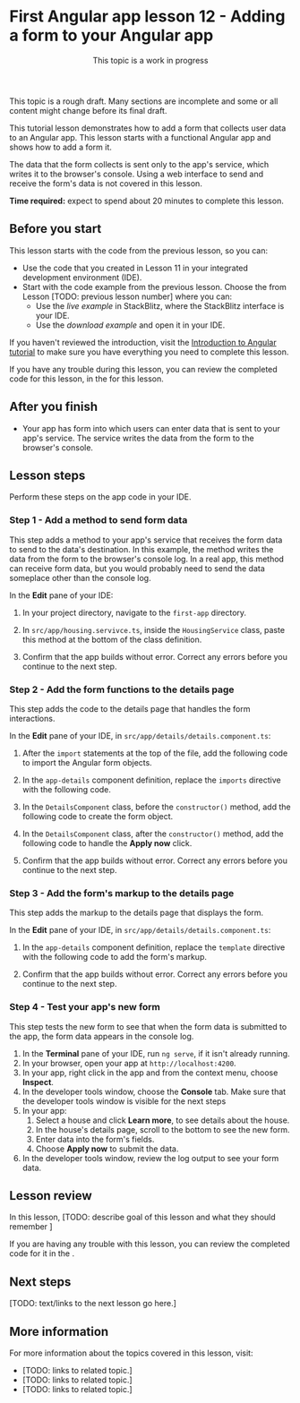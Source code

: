 # First Angular app lesson 12 - Adding a form to your Angular app

<div class="callout is-important">

<header>This topic is a work in progress</header>

This topic is a rough draft. Many sections are incomplete and some or all content might change before its final draft.

<!-- 

This topic is a first draft. It is complete, but it some or all content might change before its final draft.

This topic is a final draft. It is complete and ready for review.

-->

</div>

This tutorial lesson demonstrates how to add a form that collects user data to an Angular app.
This lesson starts with a functional Angular app and shows how to add a form it.

The data that the form collects is sent only to the app's service, which writes it to the browser's console.
Using a web interface to send and receive the form's data is not covered in this lesson.

**Time required:** expect to spend about 20 minutes to complete this lesson.

## Before you start

This lesson starts with the code from the previous lesson, so you can:

*   Use the code that you created in Lesson 11 in your integrated development environment (IDE).
*   Start with the code example from the previous lesson. Choose the <live-example name="first-app-lesson-11"></live-example> from Lesson \[TODO: previous lesson number\] where you can:
    *   Use the *live example* in StackBlitz, where the StackBlitz interface is your IDE.
    *   Use the *download example* and open it in your IDE.

If you haven't reviewed the introduction, visit the [Introduction to Angular tutorial](tutorial/first-app) to make sure you have everything you need to complete this lesson.

If you have any trouble during this lesson, you can review the completed code for this lesson, in the <live-example></live-example> for this lesson.

## After you finish

*  Your app has form into which users can enter data that is sent to your app's service.
   The service writes the data from the form to the browser's console.

## Lesson steps

Perform these steps on the app code in your IDE.

### Step 1 - Add a method to send form data

This step adds a method to your app's service that receives the form data to send to the data's destination.
In this example, the method writes the data from the form to the browser's console log.
In a real app, this method can receive form data, but you would probably need to send the data someplace other than the console log.

In the **Edit** pane of your IDE:

1.  In your project directory, navigate to the `first-app` directory.
1.  In `src/app/housing.servivce.ts`, inside the `HousingService` class, paste this method at the bottom of the class definition.

    <code-example header="Submit method in src/app/housing.service.ts" path="first-app-lesson-12/src/app/housing.service.ts" region="submit-method"></code-example>

1.  Confirm that the app builds without error.
    Correct any errors before you continue to the next step.

### Step 2 - Add the form functions to the details page

This step adds the code to the details page that handles the form interactions.

In the **Edit** pane of your IDE, in `src/app/details/details.component.ts`:

1.  After the `import` statements at the top of the file, add the following code to import the Angular form objects.

    <code-example header="Forms imports in src/app/details/details.component.ts" path="first-app-lesson-12/src/app/details/details.component.ts" region="form-imports"></code-example>

1.  In the `app-details` component definition, replace the `imports` directive with the following code.

    <code-example header="imports directive in src/app/details/details.component.ts" path="first-app-lesson-12/src/app/details/details.component.ts" region="component-imports"></code-example>

1. In the `DetailsComponent` class, before the `constructor()` method, add the following code to create the form object.

    <code-example header="template directive in src/app/details/details.component.ts" path="first-app-lesson-12/src/app/details/details.component.ts" region="form-code"></code-example>

1. In the `DetailsComponent` class, after the `constructor()` method, add the following code to handle the **Apply now** click.

    <code-example header="template directive in src/app/details/details.component.ts" path="first-app-lesson-12/src/app/details/details.component.ts" region="form-submit"></code-example>

1.  Confirm that the app builds without error.
    Correct any errors before you continue to the next step.

### Step 3 - Add the form's markup to the details page

This step adds the markup to the details page that displays the form.

In the **Edit** pane of your IDE, in `src/app/details/details.component.ts`:

1. In the `app-details` component definition, replace the `template` directive with the following code to add the form's markup.

    <code-example header="template directive in src/app/details/details.component.ts" path="first-app-lesson-12/src/app/details/details.component.ts" region="component-template"></code-example>

1.  Confirm that the app builds without error.
    Correct any errors before you continue to the next step.

### Step 4 - Test your app's new form

This step tests the new form to see that when the form data is submitted to the app, the form data appears in the console log.

1.  In the **Terminal** pane of your IDE, run `ng serve`, if it isn't already running.
1.  In your browser, open your app at `http://localhost:4200`.
1.  In your app, right click in the app and from the context menu, choose **Inspect**.
1.  In the developer tools window, choose the **Console** tab.
    Make sure that the developer tools window is visible for the next steps
1.  In your app:
    1.  Select a house and click **Learn more**, to see details about the house.
    1.  In the house's details page, scroll to the bottom to see the new form.
    1.  Enter data into the form's fields.
    1.  Choose **Apply now** to submit the data.
1.  In the developer tools window, review the log output to see your form data.

## Lesson review

In this lesson, \[TODO: describe goal of this lesson and what they should remember \]

If you are having any trouble with this lesson, you can review the completed code for it in the <live-example></live-example>.

## Next steps

\[TODO: text/links to the next lesson go here.\]

## More information

For more information about the topics covered in this lesson, visit:

*  \[TODO: links to related topic.\]
*  \[TODO: links to related topic.\]
*  \[TODO: links to related topic.\]
